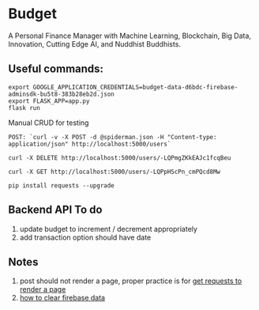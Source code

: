 # Budget

A Personal Finance Manager with Machine Learning, Blockchain, Big Data, Innovation, Cutting Edge AI, and Nuddhist Buddhists.  

## Useful commands: 

```
export GOOGLE_APPLICATION_CREDENTIALS=budget-data-d6bdc-firebase-adminsdk-bu5t8-383b28eb2d.json
export FLASK_APP=app.py
flask run
```

Manual CRUD for testing
```
POST: `curl -v -X POST -d @spiderman.json -H "Content-type: application/json" http://localhost:5000/users`

curl -X DELETE http://localhost:5000/users/-LQPmgZKkEAJc1fcqBeu

curl -X GET http://localhost:5000/users/-LQPpHScPn_cmPQcd8Mw

```

`pip install requests --upgrade`

## Backend API To do 

1. update budget to increment / decrement appropriately
1. add transaction option should have date

## Notes 

1. post should not render a page, proper practice is for [get requests to render a page](https://stackoverflow.com/questions/10662307/python-and-cgi-prevent-resending-form-data-upon-refreshing)
1. [how to clear firebase data](https://stackoverflow.com/questions/42182389/how-to-remove-all-data-from-a-firebase-database)
